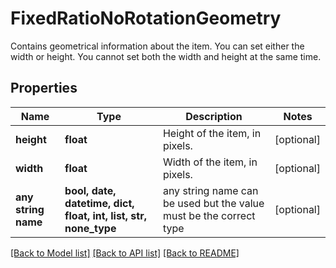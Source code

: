 # FixedRatioNoRotationGeometry

Contains geometrical information about the item. You can set either the width or height. You cannot set both the width and height at the same time.

## Properties
Name | Type | Description | Notes
------------ | ------------- | ------------- | -------------
**height** | **float** | Height of the item, in pixels. | [optional] 
**width** | **float** | Width of the item, in pixels. | [optional] 
**any string name** | **bool, date, datetime, dict, float, int, list, str, none_type** | any string name can be used but the value must be the correct type | [optional]

[[Back to Model list]](../README.md#documentation-for-models) [[Back to API list]](../README.md#documentation-for-api-endpoints) [[Back to README]](../README.md)


